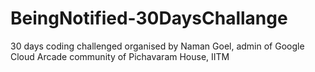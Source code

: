 # BeingNotified-30DaysChallange
30 days coding challenged organised by Naman Goel, admin of Google Cloud Arcade community of Pichavaram House, IITM
